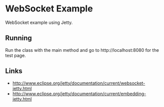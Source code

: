 # WebSocket Example

WebSocket example using Jetty.

## Running

Run the class with the main method and go to http://localhost:8080 for the test page.

## Links

- http://www.eclipse.org/jetty/documentation/current/websocket-jetty.html
- http://www.eclipse.org/jetty/documentation/current/embedding-jetty.html
